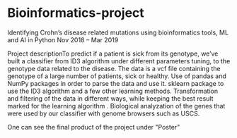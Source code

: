 # Bioinformatics-project

Identifying Crohn’s disease related mutations using bioinformatics tools, ML and AI in Python
Nov 2018 – Mar 2019

Project descriptionTo predict if a patient is sick from its genotype, we’ve built a classifier from ID3 algorithm under different parameters tuning, to the genotype data related to the disease.
The data is a vcf file containing the genotype of a large number of patients, sick or healthy.
Use of pandas and NumPy packages in order to parse the data and use it.
sklearn package to use the ID3 algorithm and a few other learning methods.
Transformation and filtering of the data in different ways, while keeping the best result marked for the learning algorithm .
Biological analyzation of the genes that were used by our classifier with genome browsers such as USCS.
 
 One can see the final product of the project under "Poster"
